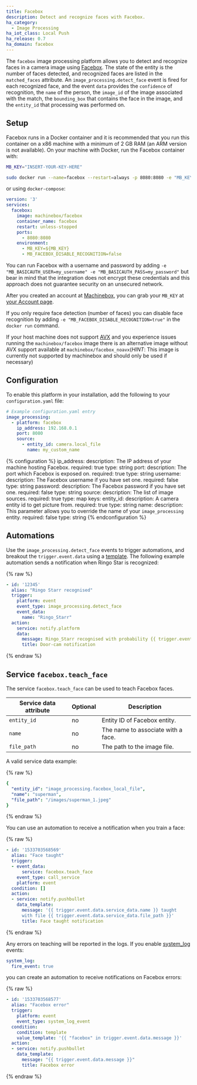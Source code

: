 ```yaml
---
title: Facebox
description: Detect and recognize faces with Facebox.
ha_category:
  - Image Processing
ha_iot_class: Local Push
ha_release: 0.7
ha_domain: facebox
---
```


The `facebox` image processing platform allows you to detect and recognize faces in a camera image using [Facebox](https://machinebox.io/docs/facebox). The state of the entity is the number of faces detected, and recognized faces are listed in the `matched_faces` attribute. An `image_processing.detect_face` event is fired for each recognized face, and the event `data` provides the `confidence` of recognition, the `name` of the person, the `image_id` of the image associated with the match, the `bounding_box` that contains the face in the image, and the `entity_id` that processing was performed on.

## Setup

Facebox runs in a Docker container and it is recommended that you run this container on a x86 machine with a minimum of 2 GB RAM (an ARM version is not available). On your machine with Docker, run the Facebox container with:

```bash
MB_KEY="INSERT-YOUR-KEY-HERE"

sudo docker run --name=facebox --restart=always -p 8080:8080 -e "MB_KEY=$MB_KEY"  machinebox/facebox
```

or using `docker-compose`:

```yaml
version: '3'
services:
  facebox:
    image: machinebox/facebox
    container_name: facebox
    restart: unless-stopped
    ports:
      - 8080:8080
    environment:
      - MB_KEY=${MB_KEY}
      - MB_FACEBOX_DISABLE_RECOGNITION=false
```

You can run Facebox with a username and password by adding `-e "MB_BASICAUTH_USER=my_username" -e "MB_BASICAUTH_PASS=my_password"` but bear in mind that the integration does not encrypt these credentials and this approach does not guarantee security on an unsecured network.

After you created an account at [Machinebox](https://machinebox.io/account), you can grab your `MB_KEY` at [your Account page](https://developer.veritone.com/machinebox/overview).

If you only require face detection (number of faces) you can disable face recognition by adding `-e "MB_FACEBOX_DISABLE_RECOGNITION=true"` in the `docker run` command.

If your host machine does not support [AVX](https://en.wikipedia.org/wiki/Advanced_Vector_Extensions) and you experience issues running the `machinebox/facebox` image there is an alternative image without AVX support available at `machinebox/facebox_noavx`(*HINT*: This image is currently not supported by machinebox and should only be used if necessary)

## Configuration

To enable this platform in your installation, add the following to your `configuration.yaml` file:

```yaml
# Example configuration.yaml entry
image_processing:
  - platform: facebox
    ip_address: 192.168.0.1
    port: 8080
    source:
      - entity_id: camera.local_file
        name: my_custom_name
```

{% configuration %}
ip_address:
  description: The IP address of your machine hosting Facebox.
  required: true
  type: string
port:
  description: The port which Facebox is exposed on.
  required: true
  type: string
username:
  description: The Facebox username if you have set one.
  required: false
  type: string
password:
  description: The Facebox password if you have set one.
  required: false
  type: string
source:
  description: The list of image sources.
  required: true
  type: map
  keys:
    entity_id:
      description: A camera entity id to get picture from.
      required: true
      type: string
    name:
      description: This parameter allows you to override the name of your `image_processing` entity.
      required: false
      type: string
{% endconfiguration %}

## Automations

Use the `image_processing.detect_face` events to trigger automations, and breakout the `trigger.event.data` using a [template](/docs/automation/templating/). The following example automation sends a notification when Ringo Star is recognized:

{% raw %}

```yaml
- id: '12345'
  alias: "Ringo Starr recognised"
  trigger:
    platform: event
    event_type: image_processing.detect_face
    event_data:
      name: "Ringo_Starr"
  action:
    service: notify.platform
    data:
      message: Ringo_Starr recognised with probability {{ trigger.event.data.confidence }}
      title: Door-cam notification
```

{% endraw %}

## Service `facebox.teach_face`

The service `facebox.teach_face` can be used to teach Facebox faces.

| Service data attribute | Optional | Description |
| ---------------------- | -------- | ----------- |
| `entity_id` | no | Entity ID of Facebox entity.
| `name` | no | The name to associate with a face.
| `file_path` | no | The path to the image file.

A valid service data example:

{% raw %}

```yaml
{
  "entity_id": "image_processing.facebox_local_file",
  "name": "superman",
  "file_path": "/images/superman_1.jpeg"
}
```

{% endraw %}

You can use an automation to receive a notification when you train a face:

{% raw %}

```yaml
- id: '1533703568569'
  alias: "Face taught"
  trigger:
  - event_data:
      service: facebox.teach_face
    event_type: call_service
    platform: event
  condition: []
  action:
  - service: notify.pushbullet
    data_template:
      message: '{{ trigger.event.data.service_data.name }} taught
      with file {{ trigger.event.data.service_data.file_path }}'
      title: Face taught notification
```

{% endraw %}

Any errors on teaching will be reported in the logs. If you enable [system_log](/integrations/system_log/) events:

```yaml
system_log:
  fire_event: true
```

you can create an automation to receive notifications on Facebox errors:

{% raw %}

```yaml
- id: '1533703568577'
  alias: "Facebox error"
  trigger:
    platform: event
    event_type: system_log_event
  condition:
    condition: template
    value_template: '{{ "facebox" in trigger.event.data.message }}'
  action:
  - service: notify.pushbullet
    data_template:
      message: "{{ trigger.event.data.message }}"
      title: Facebox error
```

{% endraw %}
